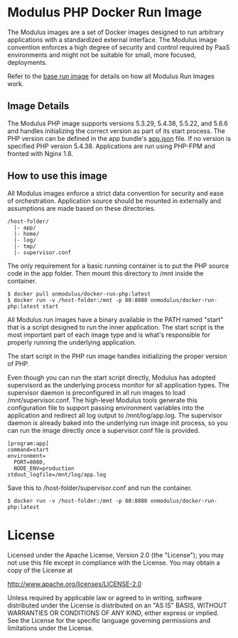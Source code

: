 # Modulus PHP Docker Run Image

The Modulus images are a set of Docker images designed to run arbitrary applications with a standardized external interface. The Modulus image convention enforces a high degree of security and control required by PaaS environments and might not be suitable for small, more focused, deployments.

Refer to the [base run image](https://github.com/onmodulus/docker-run-base) for details on how all Modulus Run Images work.

## Image Details

The Modulus PHP image supports versions 5.3.29, 5.4.38, 5.5.22, and 5.6.6 and handles initializing the correct version as part of its start process. The PHP version can be defined in the app bundle's [app.json](http://help.modulus.io/customer/portal/articles/1967537-app-json-specification) file. If no version is specified PHP version 5.4.38. Applications are run using PHP-FPM and fronted with Nginx 1.8.

## How to use this image

All Modulus images enforce a strict data convention for security and ease of orchestration. Application source should be mounted in externally and assumptions are made based on these directories.

``` text
/host-folder/
  |- app/
  |- home/
  |- log/
  |- tmp/
  |- supervisor.conf
```

The only requirement for a basic running container is to put the PHP source code in the app folder. Then mount this directory to /mnt inside the container.

``` text
$ docker pull onmodulus/docker-run-php:latest
$ docker run -v /host-folder:/mnt -p 80:8080 onmodulus/docker-run-php:latest start
```

All Modulus run images have a binary available in the PATH named "start" that is a script designed to run the inner application. The start script is the most important part of each image type and is what's responsible for properly running the underlying application.

The start script in the PHP run image handles initializing the proper version of PHP.

Even though you can run the start script directly, Modulus has adopted supervisord as the underlying process monitor for all application types. The supervisor daemon is preconfigured in all run images to load /mnt/supervisor.conf. The high-level Modulus tools generate this configuration file to support passing environment variables into the application and redirect all log output to /mnt/log/app.log. The supervisor daemon is already baked into the underlying run image init process, so you can run the image directly once a supervisor.conf file is provided.

```text
[program:app]
command=start
environment=
  PORT=8080,
  NODE_ENV=production
stdout_logfile=/mnt/log/app.log
```

Save this to /host-folder/supervisor.conf and run the container.

``` text
$ docker run -v /host-folder:/mnt -p 80:8080 onmodulus/docker-run-php:latest
```

# License

Licensed under the Apache License, Version 2.0 (the "License"); you may not use this file except in compliance with the License. You may obtain a copy of the License at

http://www.apache.org/licenses/LICENSE-2.0

Unless required by applicable law or agreed to in writing, software distributed under the License is distributed on an "AS IS" BASIS, WITHOUT WARRANTIES OR CONDITIONS OF ANY KIND, either express or implied. See the License for the specific language governing permissions and limitations under the License.
